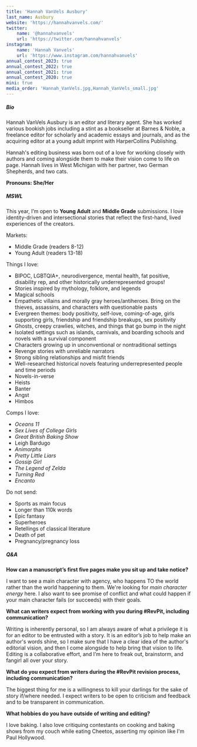 ```yaml
---
title: 'Hannah VanVels Ausbury'
last_name: Ausbury
website: 'https://hannahvanvels.com/'
twitter:
    name: '@hannahvanvels'
    url: 'https://twitter.com/hannahvanvels'
instagram:
    name: 'Hannah Vanvels'
    url: 'https://www.instagram.com/hannahvanvels'
annual_contest_2023: true
annual_contest_2022: true
annual_contest_2021: true
annual_contest_2020: true
mini: true
media_order: 'Hannah_VanVels.jpg,Hannah_VanVels_small.jpg'
---
```


##### Bio

Hannah VanVels Ausbury is an editor and literary agent. She has worked various bookish jobs including a stint as a bookseller at Barnes & Noble, a freelance editor for scholarly and academic essays and journals, and as the acquiring editor at a young adult imprint with HarperCollins Publishing.

Hannah's editing business was born out of a love for working closely with authors and coming alongside them to make their vision come to life on page. Hannah lives in West Michigan with her partner, two German Shepherds, and two cats.

**Pronouns: She/Her**

##### MSWL

This year, I’m open to **Young Adult** and **Middle Grade** submissions. I love identity-driven and intersectional stories that reflect the first-hand, lived experiences of the creators.

Markets:
* Middle Grade (readers 8-12)
* Young Adult (readers 13-18)

Things I love:
* BIPOC, LGBTQIA+, neurodivergence, mental health, fat positive, disability rep, and other historically underrepresented groups!
* Stories inspired by mythology, folklore, and legends
* Magical schools
* Empathetic villains and morally gray heroes/antiheroes. Bring on the thieves, assassins, and characters with questionable pasts
* Evergreen themes: body positivity, self-love, coming-of-age, girls supporting girls, friendship and friendship breakups, sex positivity 
* Ghosts, creepy crawlies, witches, and things that go bump in the night 
* Isolated settings such as islands, carnivals, and boarding schools and novels with a survival component
* Characters growing up in unconventional or nontraditional settings
* Revenge stories with unreliable narrators
* Strong sibling relationships and misfit friends
* Well-researched historical novels featuring underrepresented people and time periods
* Novels-in-verse
* Heists
* Banter
* Angst
* Himbos

Comps I love:
* _Oceans 11_
* _Sex Lives of College Girls_
* _Great British Baking Show_
* Leigh Bardugo
* _Animorphs_
* _Pretty Little Liars_
* _Gossip Girl_
* _The Legend of Zelda_
* _Turning Red_
* _Encanto_

Do not send:
* Sports as main focus
* Longer than 110k words
* Epic fantasy
* Superheroes
* Retellings of classical literature 
* Death of pet
* Pregnancy/pregnancy loss

##### Q&A

**How can a manuscript’s first five pages make you sit up and take notice?**

I want to see a main character with agency, who happens TO the world rather than the world happening to them. We're looking for *main character energy* here. I also want to see promise of conflict and what could happen if your main character fails (or succeeds) with their goals.

**What can writers expect from working with you during #RevPit, including communication?**

Writing is inherently personal, so I am always aware of what a privilege it is for an editor to be entrusted with a story. It is an editor’s job to help make an author's words shine, so I make sure that I have a clear idea of the author's editorial vision, and then I come alongside to help bring that vision to life. Editing is a collaborative effort, and I’m here to freak out, brainstorm, and fangirl all over your story.

**What do you expect from writers during the #RevPit revision process, including communication?**

The biggest thing for me is a willingness to kill your darlings for the sake of story if/where needed. I expect writers to be open to criticism and feedback and to be transparent in communication.
 
**What hobbies do you have outside of writing and editing?**

I love baking. I also love critiquing contestants on cooking and baking shows from my couch while eating Cheetos, asserting my opinion like I'm Paul Hollywood.